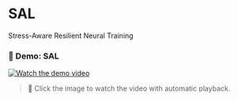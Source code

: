# SAL
Stress-Aware Resilient Neural Training

### 🎥 Demo: SAL

[![Watch the demo video](https://img.youtube.com/vi/dQw4w9WgXcQ/0.jpg)](https://stress-aware-learning.github.io/SAL/)

> 🔗 Click the image to watch the video with automatic playback.
